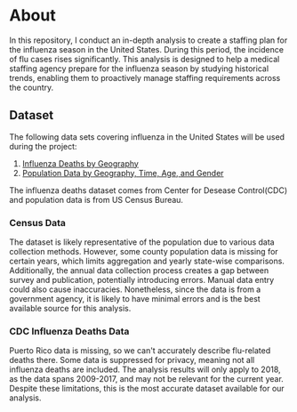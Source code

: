 # About
In this repository, I conduct an in-depth analysis to create a staffing plan for the influenza season in the United States. During this period, the incidence of flu cases rises significantly. This analysis is designed to help a medical staffing agency prepare for the influenza season by studying historical trends, enabling them to proactively manage staffing requirements across the country.

## Dataset
The following data sets covering influenza in the United States will be used during the project:
1. [Influenza Deaths by Geography](https://coach-courses-us.s3.amazonaws.com/public/courses/da_program/CDC_Influenza_Deaths_edited.xlsx)
2. [Population Data by Geography, Time, Age, and Gender](https://coach-courses-us.s3.amazonaws.com/public/courses/data-immersion/A1-A2_Influenza_Project/Census_Population_transformed_202101.csv)

The influenza deaths dataset comes from Center for Desease Control(CDC) and population data is from US Census Bureau. 
### Census Data
The dataset is likely representative of the population due to various data collection methods. However, some county population data is missing for certain years, which limits aggregation and yearly state-wise comparisons. Additionally, the annual data collection process creates a gap between survey and publication, potentially introducing errors. Manual data entry could also cause inaccuracies. Nonetheless, since the data is from a government agency, it is likely to have minimal errors and is the best available source for this analysis.
### CDC Influenza Deaths Data
Puerto Rico data is missing, so we can't accurately describe flu-related deaths there. Some data is suppressed for privacy, meaning not all influenza deaths are included. The analysis results will only apply to 2018, as the data spans 2009-2017, and may not be relevant for the current year. Despite these limitations, this is the most accurate dataset available for our analysis.
